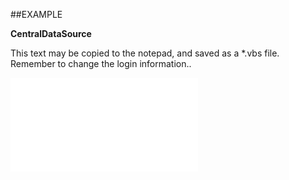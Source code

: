 

##EXAMPLE

**CentralDataSource**

This text may be copied to the notepad, and saved as a *.vbs file. Remember to change the login information..

![](../../Examples/vbs/SOSettings.CentralDataSource.vbs.txt)





